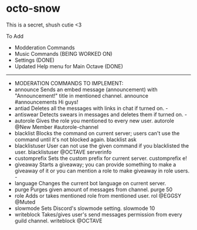 # octo-snow
This is a secret, shush cutie &lt;3

To Add
* Modderation Commands
* Music Commands (BEING WORKED ON) 
* Settings (DONE) 
* Updated Help menu for Main Octave (DONE) 


-----------
* MODERATION COMMANDS TO IMPLEMENT: 
* announce 	Sends an embed message (announcement) with "Announcement!" title in mentioned channel. 	announce #announcements Hi guys!
* antiad 	Deletes all the messages with links in chat if turned on. 	-
* antiswear 	Detects swears in messages and deletes them if turned on. 	-
* autorole 	Gives the role you mentioned to every new user. 	autorole @New Member #autorole-channel
* blacklist 	Blocks the command on current server; users can't use the command until it's not blocked again. 	blacklist ask
* blacklistuser 	User can not use the given command if you blacklisted the user. 	blacklistuser @OCTAVE serverinfo
* customprefix 	Sets the custom prefix for current server. 	customprefix e!
* giveaway 	Starts a giveaway; you can provide something to make a giveaway of it or you can mention a role to make giveaway in role users. 	-
* language 	Changes the current bot language on current server. 	
* purge 	Purges given amount of messages from channel. 	purge 50
* role 	Adds or takes mentioned role from mentioned user. 	rol @EGGSY @Muted
* slowmode 	Sets Discord's slowmode setting. 	slowmode 10
* writeblock 	Takes/gives user's send messages permission from every guild channel. 	writeblock @OCTAVE
